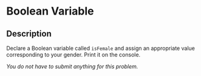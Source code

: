 # Boolean Variable

## Description
Declare a Boolean variable called `isFemale` and assign an appropriate value corresponding to your gender.
Print it on the console.

_You do not have to submit anything for this problem._
